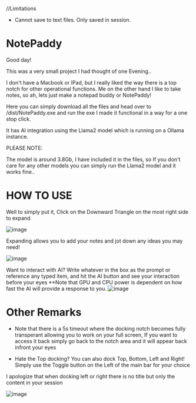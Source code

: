 //Limitations
- Cannot save to text files. Only saved in session.

# NotePaddy

Good day!

This was a very small project I had thought of one Evening..

I don't have a Macbook or IPad, but I really liked the way there is a top notch for other operational functions. Me on the other hand I like to take notes, so ah, lets just make a notepad buddy or NotePaddy!

Here you can simply download all the files and head over to /dist/NotePaddy.exe and run the exe I made it functional in a way for a one stop click.

It has AI integration using the Llama2 model which is running on a Ollama instance. 

PLEASE NOTE:

The model is around 3.8Gb, I have included it in the files, so If you don't care for any other models you can simply run the Llama2 model and it works fine..


# HOW TO USE

Well to simply put it, Click on the Downward Triangle on the most right side to expand

![image](https://github.com/user-attachments/assets/386d3072-abe9-485b-8bdb-eed06540d9a1)

Expanding allows you to add your notes and jot down any ideas you may need!

![image](https://github.com/user-attachments/assets/03577d1e-9cb7-48e0-9c6b-1f0dba6b5205)


Want to interact with AI? Write whatever in the box as the prompt or reference any typed item, and hit the AI button and see your interaction before your eyes
**Note that GPU and CPU power is dependent on how fast the AI will provide a response to you.
![image](https://github.com/user-attachments/assets/0cb43355-270f-4b76-968e-6d10ec490406)

# Other Remarks
- Note that there is a 5s timeout where the docking notch becomes fully transperant allowing you to work on your full screen, If you want to access it back simply go back to the notch area and it will appear back infront your eyes

- Hate the Top docking?
You can also dock Top, Bottom, Left and Right!
Simply use the Toggle button on the Left of the main bar for your choice

I apologize that when docking left or right there is no title but only the content in your session

![image](https://github.com/user-attachments/assets/2d7a695f-75da-4c23-bc31-0b6f1295038f)



